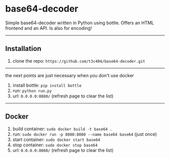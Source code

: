 # base64-decoder
Simple base64-decoder written in Python using bottle. Offers an HTML frontend and an API.
Is also for encoding!

---

## Installation
1. clone the repo: `https://github.com/t3c404/base64-decoder.git`
---
the next points are just necessary when you don't use docker

1. install bottle: `pip install bottle`
2. run: `python run.py` 
3. url: `0.0.0.0:8080/` (refresh page to clear the list)

---

## Docker
1. build container: `sudo docker build -t base64 .`
2. run: `sudo docker run -p 8080:8080 --name base64 base64` (just once)
3. start container: `sudo docker start base64`
4. stop container: `sudo docker stop base64`
5. url: `0.0.0.0:8080/` (refresh page to clear the list)
